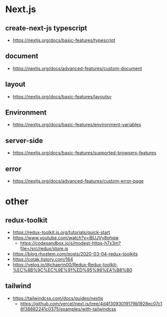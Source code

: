 Next.js
===
## create-next-js typescript
* https://nextjs.org/docs/basic-features/typescript

## document
* https://nextjs.org/docs/advanced-features/custom-document

## layout
* https://nextjs.org/docs/basic-features/layoutsv

## Environment
* https://nextjs.org/docs/basic-features/environment-variables

## server-side
* https://nextjs.org/docs/basic-features/supported-browsers-features

## error
* https://nextjs.org/docs/advanced-features/custom-error-page



# other
## redux-toolkit
* https://redux-toolkit.js.org/tutorials/quick-start
* https://www.youtube.com/watch?v=iBUJVy8phqw
  * https://codesandbox.io/s/modest-https-h7x3m?file=/src/redux/store.js
* https://blog.rhostem.com/posts/2020-03-04-redux-toolkits
* https://cotak.tistory.com/164
* https://velog.io/@chaerin00/Redux-Redux-toolkit-%EC%8B%9C%EC%9E%91%ED%95%98%EA%B8%B0

## tailwind
* https://tailwindcss.com/docs/guides/nextjs
  * https://github.com/vercel/next.js/tree/4d4f3093019179b1928ec07c16f38882241c0375/examples/with-tailwindcss